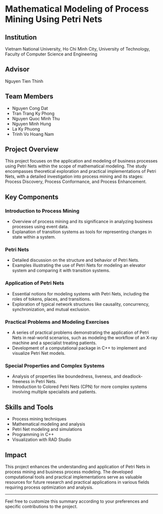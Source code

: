 # Mathematical Modeling of Process Mining Using Petri Nets

## Institution
Vietnam National University, Ho Chi Minh City, University of Technology, Faculty of Computer Science and Engineering

## Advisor
Nguyen Tien Thinh

## Team Members
- Nguyen Cong Dat
- Tran Trang Ky Phong
- Nguyen Quoc Minh Thu
- Nguyen Minh Hung
- La Ky Phuong
- Trinh Vo Hoang Nam

## Project Overview
This project focuses on the application and modeling of business processes using Petri Nets within the scope of mathematical modeling. The study encompasses theoretical exploration and practical implementations of Petri Nets, with a detailed investigation into process mining and its stages: Process Discovery, Process Conformance, and Process Enhancement.

## Key Components

### Introduction to Process Mining
- Overview of process mining and its significance in analyzing business processes using event data.
- Explanation of transition systems as tools for representing changes in state within a system.

### Petri Nets
- Detailed discussion on the structure and behavior of Petri Nets.
- Examples illustrating the use of Petri Nets for modeling an elevator system and comparing it with transition systems.

### Application of Petri Nets
- Essential notions for modeling systems with Petri Nets, including the roles of tokens, places, and transitions.
- Exploration of typical network structures like causality, concurrency, synchronization, and mutual exclusion.

### Practical Problems and Modeling Exercises
- A series of practical problems demonstrating the application of Petri Nets in real-world scenarios, such as modeling the workflow of an X-ray machine and a specialist treating patients.
- Development of a computational package in C++ to implement and visualize Petri Net models.

### Special Properties and Complex Systems
- Analysis of properties like boundedness, liveness, and deadlock-freeness in Petri Nets.
- Introduction to Colored Petri Nets (CPN) for more complex systems involving multiple specialists and patients.

## Skills and Tools
- Process mining techniques
- Mathematical modeling and analysis
- Petri Net modeling and simulations
- Programming in C++
- Visualization with RAD Studio

## Impact
This project enhances the understanding and application of Petri Nets in process mining and business process modeling. The developed computational tools and practical implementations serve as valuable resources for future research and practical applications in various fields requiring process optimization and analysis.

---

Feel free to customize this summary according to your preferences and specific contributions to the project.
